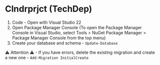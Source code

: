 # Clndrprjct (TechDep)

1. Code - Open with Visual Studio 22
2. Open Package Manager Console (To open the Package Manager Console in Visual Studio, select Tools > NuGet Package Manager > Package Manager Console from the top menu)
3. Create your database and schema - ```Update-Database```

⚠ Attention ⚠ - If you have errors, delete the existing migration and create a new one - ```Add-Migration InitialCreate```
